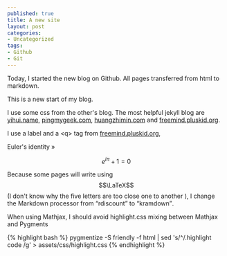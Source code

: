 ```yaml
--- 
published: true
title: A new site
layout: post
categories:
- Uncategorized
tags: 
- Github
- Git
---
```


Today, I started the new blog on Github. All pages transferred from html to markdown.

This is a new  start of my blog.

I use some css from the other's blog.
The most helpful jekyll blog are [yihui.name](http://yihui.name "yihui XIE's homepage"), [pingmygeek.com](http://pingmygeek.com/ "PingMyGeek's homepage"), [huangzhimin.com](http://huangzhimin.com/ "Richard Huang's Website") and [freemind.pluskid.org](http://freemind.pluskid.org/ "Free Mind's blog").

I use a label and a \<q\> tag from [freemind.pluskid.org](http://freemind.pluskid.org/ "Free Mind's blog"),

<div class='label-anchor'>
<a class='label-anchor' name=''><span>Euler's identity »</span></a>
</div>

$$e^{i\pi}+1=0$$

Because some pages will write using $$\LaTeX$$ (I don't know why the five letters are too close one to another ), I change the Markdown processor from <q>rdiscount</q> to <q>kramdown</q>.

When using Mathjax, I should avoid highlight.css mixing between Mathjax and Pygments

{% highlight bash %}
pygmentize -S friendly -f html | sed 's/^/.highlight code /g' > assets/css/highlight.css
{% endhighlight %}
